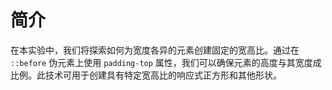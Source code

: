 # 简介

在本实验中，我们将探索如何为宽度各异的元素创建固定的宽高比。通过在 `::before` 伪元素上使用 `padding-top` 属性，我们可以确保元素的高度与其宽度成比例。此技术可用于创建具有特定宽高比的响应式正方形和其他形状。
